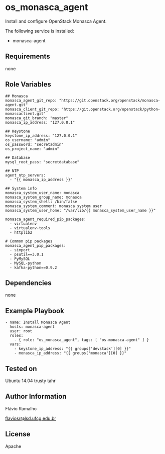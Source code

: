 os_monasca_agent
================

Install and configure OpenStack Monasca Agent.

The following service is installed:
- monasca-agent

Requirements
------------

none

Role Variables
--------------

    ## Monasca
    monasca_agent_git_repo: "https://git.openstack.org/openstack/monasca-agent.git"
    monasca_client_git_repo: "https://git.openstack.org/openstack/python-monascaclient.git"
    monasca_git_branch: "master"
    monasca_ip_address: "127.0.0.1"
    
    ## Keystone
    keystone_ip_address: "127.0.0.1"
    os_username: "admin"
    os_password: "secretadmin"
    os_project_name: "admin"
    
    ## Database
    mysql_root_pass: "secretdatabase"
    
    ## NTP
    agent_ntp_servers:
      - "{{ monasca_ip_address }}"
    
    ## System info
    monasca_system_user_name: monasca
    monasca_system_group_name: monasca
    monasca_system_shell: /bin/false
    monasca_system_comment: monasca system user
    monasca_system_user_home: "/var/lib/{{ monasca_system_user_name }}"
    
    monasca_agent_required_pip_packages:
      - virtualenv
      - virtualenv-tools
      - httplib2
    
    # Common pip packages
    monasca_agent_pip_packages:
      - simport
      - psutil==3.0.1
      - PyMySQL
      - MySQL-python
      - kafka-python==0.9.2

Dependencies
------------

none

Example Playbook
----------------

    - name: Install Monasca Agent
      hosts: monasca-agent
      user: root
      roles:
        - { role: "os_monasca_agent", tags: [ "os-monasca-agent" ] }
      vars:
        - keystone_ip_address: "{{ groups['devstack'][0] }}"
        - monasca_ip_address: "{{ groups['monasca'][0] }}"

Tested on
---------

Ubuntu 14.04 trusty tahr

Author Information
------------------
Flávio Ramalho

flaviosr@lsd.ufcg.edu.br

License
-------
Apache
